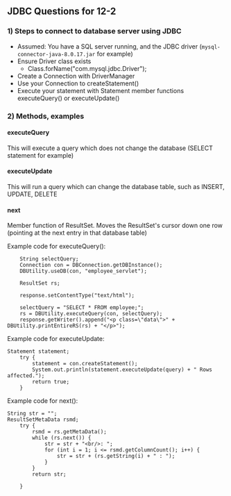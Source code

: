 ## JDBC Questions for 12-2

### 1) Steps to connect to database server using JDBC

- Assumed: You have a SQL server running, and the JDBC driver (`mysql-connector-java-8.0.17.jar` for example)
- Ensure Driver class exists
	- Class.forName("com.mysql.jdbc.Driver");
- Create a Connection with DriverManager
- Use your Connection to createStatement()
- Execute your statement with Statement member functions executeQuery() or executeUpdate()

### 2) Methods, examples

#### executeQuery
This will execute a query which does not change the database (SELECT statement for example)

#### executeUpdate
This will run a query which can change the database table, such as INSERT, UPDATE, DELETE

#### next
Member function of ResultSet.  Moves the ResultSet's cursor down one row (pointing at the next entry in that database table)

Example code for executeQuery():

		String selectQuery;
		Connection con = DBConnection.getDBInstance();
		DBUtility.useDB(con, "employee_servlet");
		
		ResultSet rs;
		
		response.setContentType("text/html");
		
		selectQuery = "SELECT * FROM employee;";
		rs = DBUtility.executeQuery(con, selectQuery);
		response.getWriter().append("<p class=\"data\">" + DBUtility.printEntireRS(rs) + "</p>");

Example code for executeUpdate:

    Statement statement;
		try {
			statement = con.createStatement();
			System.out.println(statement.executeUpdate(query) + " Rows affected.");
			return true;
		}

Example code for next():

    String str = "";
    ResultSetMetaData rsmd;
		try {
			rsmd = rs.getMetaData();
			while (rs.next()) {
				str = str + "<br/>: ";
				for (int i = 1; i <= rsmd.getColumnCount(); i++) {
					str = str + (rs.getString(i) + " : ");
				}
			}
			return str;
			
		}
